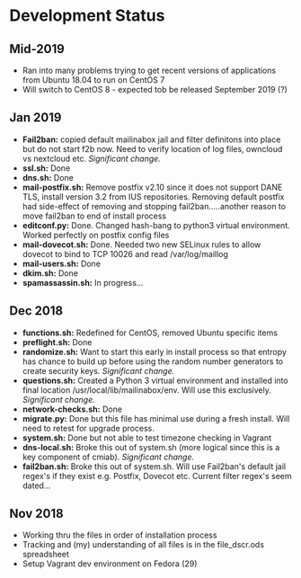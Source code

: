 # Development Status
## Mid-2019
* Ran into many problems trying to get recent versions of applications from Ubuntu 18.04 to run on CentOS 7
* Will switch to CentOS 8 - expected tob be released September 2019 (?)

## Jan 2019
* __Fail2ban:__ copied default mailinabox jail and filter definitons into place but do not start f2b now. Need to verify location of log files, owncloud vs nextcloud etc. _Significant change._
* __ssl.sh:__ Done
* __dns.sh:__ Done
* __mail-postfix.sh:__ Remove postfix v2.10 since it does not support DANE TLS, install version 3.2 from IUS repositories. Removing default postfix had side-effect of removing and stopping fail2ban.....another reason to move fail2ban to end of install process
* __editconf.py:__ Done. Changed hash-bang to python3 virtual environment. Worked perfectly on postfix config files
* __mail-dovecot.sh:__ Done. Needed two new SELinux rules to allow dovecot to bind to TCP 10026 and read /var/log/maillog
* __mail-users.sh:__ Done
* __dkim.sh:__ Done
* __spamassassin.sh:__ In progress...

## Dec 2018
* __functions.sh:__ Redefined for CentOS, removed Ubuntu specific items
* __preflight.sh:__ Done
* __randomize.sh:__ Want to start this early in install process so that entropy has chance to build up before using the random number generators to create security keys. _Significant change._
* __questions.sh:__ Created a Python 3 virtual environment and installed into final location /usr/local/lib/mailinabox/env. Will use this exclusively. _Significant change._
* __network-checks.sh:__ Done
* __migrate.py:__ Done but this file has minimal use during a fresh install. Will need to retest for upgrade process.
* __system.sh:__ Done but not able to test timezone checking in Vagrant
* __dns-local.sh:__ Broke this out of system.sh (more logical since this is a key component of cmiab). _Significant change._
* __fail2ban.sh:__ Broke this out of system.sh. Will use Fail2ban's default jail regex's if they exist e.g. Postfix, Dovecot etc. Current filter regex's seem dated...

## Nov 2018
* Working thru the files in order of installation process
* Tracking and (my) understanding of all files is in the file\_dscr.ods spreadsheet
* Setup Vagrant dev environment on Fedora (29)
